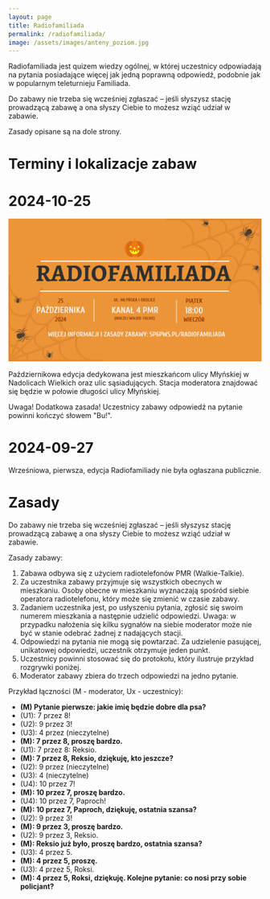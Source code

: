```yaml
---
layout: page
title: Radiofamiliada
permalink: /radiofamiliada/
image: /assets/images/anteny_poziom.jpg
---
```


Radiofamiliada jest quizem wiedzy ogólnej, w której uczestnicy odpowiadają na pytania posiadające więcej jak jedną poprawną odpowiedź, podobnie jak w popularnym teleturnieju Familiada. 

Do zabawy nie trzeba się wcześniej zgłaszać – jeśli słyszysz stację prowadzącą zabawę a ona słyszy Ciebie to możesz wziąć udział w zabawie. 

Zasady opisane są na dole strony.

# Terminy i lokalizacje zabaw

# 2024-10-25

![Ogłoszenie](/assets/article_images/radiofamiliada/radiofamiliada-orange.png)

Październikowa edycja dedykowana jest mieszkańcom ulicy Młyńskiej w Nadolicach Wielkich oraz ulic sąsiadujących. Stacja moderatora znajdować się będzie w połowie długości ulicy Młyńskiej.

Uwaga! Dodatkowa zasada! Uczestnicy zabawy odpowiedź na pytanie powinni kończyć słowem "Bu!".

# 2024-09-27

Wrześniowa, pierwsza, edycja Radiofamiliady nie była ogłaszana publicznie.

# Zasady

Do zabawy nie trzeba się wcześniej zgłaszać – jeśli słyszysz stację prowadzącą zabawę a ona słyszy Ciebie to możesz wziąć udział w zabawie. 

Zasady zabawy:
 1. Zabawa odbywa się z użyciem radiotelefonów PMR (Walkie-Talkie).
 1. Za uczestnika zabawy przyjmuje się wszystkich obecnych w mieszkaniu. Osoby obecne w mieszkaniu wyznaczają spośród siebie operatora radiotelefonu, który może się zmienić w czasie zabawy.
 1. Zadaniem uczestnika jest, po usłyszeniu pytania, zgłosić się swoim numerem mieszkania a następnie udzielić odpowiedzi. Uwaga: w przypadku nałożenia się kilku sygnałów na siebie moderator może nie być w stanie odebrać żadnej z nadających stacji.
 1. Odpowiedzi na pytania nie mogą się powtarzać. Za udzielenie pasującej, unikatowej odpowiedzi, uczestnik otrzymuje jeden punkt.
 1. Uczestnicy powinni stosować się do protokołu, który ilustruje przykład rozgrywki poniżej.
 1. Moderator zabawy zbiera do trzech odpowiedzi na jedno pytanie.

Przykład łączności (M - moderator, Ux - uczestnicy):
 * **(M) Pytanie pierwsze: jakie imię będzie dobre dla psa?**
 * (U1): 7 przez 8!
 * (U2): 9 przez 3!
 * (U3): 4 przez (nieczytelne)
 * **(M): 7 przez 8, proszę bardzo.**
 * (U1): 7 przez 8: Reksio.
 * **(M): 7 przez 8, Reksio, dziękuję, kto jeszcze?**
 * (U2): 9 przez (nieczytelne)
 * (U3): 4 (nieczytelne)
 * (U4): 10 przez 7!
 * **(M): 10 przez 7, proszę bardzo.**
 * (U4): 10 przez 7, Paproch!
 * **(M): 10 przez 7, Paproch, dziękuję, ostatnia szansa?**
 * (U2): 9 przez 3!
 * **(M): 9 przez 3, proszę bardzo.**
 * (U2): 9 przez 3, Reksio.
 * **(M): Reksio już było, proszę bardzo, ostatnia szansa?**
 * (U3): 4 przez 5.
 * **(M): 4 przez 5, proszę.**
 * (U3): 4 przez 5, Roksi.
 * **(M): 4 przez 5, Roksi, dziękuję. Kolejne pytanie: co nosi przy sobie policjant?**
